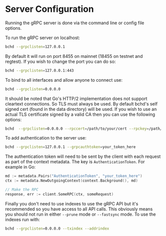 # Server Configuration

Running the gRPC server is done via the command line or config file options.

To run the gRPC server on localhost:
```bash
bchd --grpclisten=127.0.0.1
```

By default it will run on port 8455 on mainnet (18455 on testnet and regtest). If you wish
to change the port you can do so:

```bash
bchd --grpclisten=127.0.0.1:443
```

To bind to all interfaces and allow anyone to connect use:
```bash
bchd --grpclisten=0.0.0.0
```

It should be noted that Go's HTTP/2 implementation does not support cleartext connections. So TLS must always
be used. By default bchd's self signed cert (found in the data directory) will be used. If you wish to use
an actual TLS certificate signed by a valid CA then you can use the following options:

```bash
bchd  --grpclisten=0.0.0.0 --rpccert=/path/to/your/cert --rpckey=/path/to/your/key
```

To add authentication to the server use:
```bash
bchd --grpclisten=127.0.0.1 --grpcauthtoken=your_token_here
```

The authentication token will need to be sent by the client with each request as part of the context metadata. 
The key is `AuthenticationToken`. For example in Go:
```go
md := metadata.Pairs("AuthenticationToken", "your_token_here")
ctx := metadata.NewOutgoingContext(context.Background(), md)

// Make the RPC
response, err := client.SomeRPC(ctx, someRequest)
```

Finally you don't need to use indexes to use the gRPC API but it's recommended so
you have access to all API calls. This obviously means you should not run in either
`--prune` mode or `--fastsync` mode. To use the indexes run with:

```bash
bchd --grpclisten=0.0.0.0 --txindex --addrindex
```